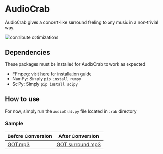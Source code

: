 # AudioCrab
AudioCrab gives a concert-like surround feeling to any music in a non-trivial way.

[![contribute optimizations](https://img.shields.io/badge/contributions-welcome-brightgreen.svg?style=flat)](https://github.com/Abdulr-intija/AudioCrab/issues)

## Dependencies
These packages must be installed for AudioCrab to work as expected

* FFmpeg: visit [here](https://github.com/adaptlearning/adapt_authoring/wiki/Installing-FFmpeg) for installation guide
* NumPy: Simply `pip install numpy`
* SciPy: Simply `pip install scipy`


## How to use
For now, simply run the `AudioCrab.py` file located in `crab` directory

### Sample

|   Before Conversion   |   After Conversion  |
----------------------- | --------------------
|   [GOT.mp3](https://raw.githubusercontent.com/Abdulr-intija/AudioCrab/master/sample/G%20O%20T.mp3)   |   [GOT surround.mp3](https://raw.githubusercontent.com/Abdulr-intija/AudioCrab/master/sample/G%20O%20T%20-%20converted.mp3)   |
